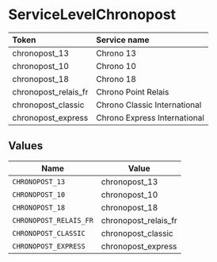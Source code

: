 # ServiceLevelChronopost

|Token | Service name|
|:---|:---|
| chronopost_13 | Chrono 13|
| chronopost_10 | Chrono 10|
| chronopost_18| Chrono 18|
| chronopost_relais_fr | Chrono Point Relais|
| chronopost_classic | Chrono Classic International|
| chronopost_express | Chrono Express International|



## Values

| Name                   | Value                  |
| ---------------------- | ---------------------- |
| `CHRONOPOST_13`        | chronopost_13          |
| `CHRONOPOST_10`        | chronopost_10          |
| `CHRONOPOST_18`        | chronopost_18          |
| `CHRONOPOST_RELAIS_FR` | chronopost_relais_fr   |
| `CHRONOPOST_CLASSIC`   | chronopost_classic     |
| `CHRONOPOST_EXPRESS`   | chronopost_express     |